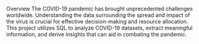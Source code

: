 Overview
The COVID-19 pandemic has brought unprecedented challenges worldwide. Understanding the data surrounding the spread and impact of the virus is crucial for effective decision-making and resource allocation. This project utilizes SQL to analyze COVID-19 datasets, extract meaningful information, and derive insights that can aid in combating the pandemic.
